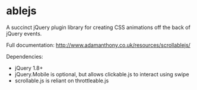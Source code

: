# ablejs
A succinct jQuery plugin library for creating CSS animations off the back of jQuery events.

Full documentation: http://www.adamanthony.co.uk/resources/scrollablejs/

Dependencies:
- jQuery 1.8+
- jQuery.Mobile is optional, but allows clickable.js to interact using swipe
- scrollable.js is reliant on throttleable.js
